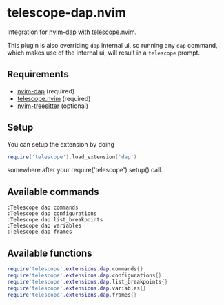# telescope-dap.nvim

Integration for [nvim-dap](https://github.com/mfussenegger/nvim-dap) with [telescope.nvim](https://github.com/nvim-telescope/telescope.nvim).

This plugin is also overriding `dap` internal ui, so running any `dap` command, which makes use of the internal ui, will result in a `telescope` prompt.

## Requirements

- [nvim-dap](https://github.com/mfussenegger/nvim-dap) (required)
- [telescope.nvim](https://github.com/nvim-telescope/telescope.nvim) (required)
- [nvim-treesitter](https://github.com/nvim-treesitter/nvim-treesitter) (optional)

## Setup

You can setup the extension by doing

```lua
require('telescope').load_extension('dap')
```

somewhere after your require('telescope').setup() call.

## Available commands

```viml
:Telescope dap commands
:Telescope dap configurations
:Telescope dap list_breakpoints
:Telescope dap variables
:Telescope dap frames
```

## Available functions

```lua
require'telescope'.extensions.dap.commands{}
require'telescope'.extensions.dap.configurations{}
require'telescope'.extensions.dap.list_breakpoints{}
require'telescope'.extensions.dap.variables{}
require'telescope'.extensions.dap.frames{}
```
